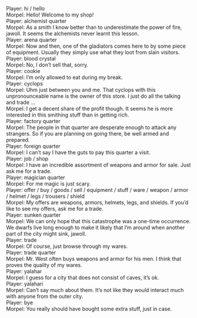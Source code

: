 Player: hi / hello  
Morpel: Hello! Welcome to my shop!  
Player: alchemist quarter  
Morpel: As a smith I know better than to underestimate the power of fire, jawoll. It seems the alchemists never learnt this lesson.  
Player: arena quarter  
Morpel: Now and then, one of the gladiators comes here to by some piece of equipment. Usually they simply use what they loot from slain visitors.  
Player: blood crystal  
Morpel: No, I don’t sell that, sorry.  
Player: cookie  
Morpel: I’m only allowed to eat during my break.  
Player: cyclops  
Morpel: Uhm <whispers> just between you and me. That cyclops with this unpronounceable name is the owner of this store. I just do all the talking and trade …  
Morpel: I get a decent share of the profit though. It seems he is more interested in this smithing stuff than in getting rich.  
Player: factory quarter  
Morpel: The people in that quarter are desperate enough to attack any strangers. So if you are planning on going there, be well armed and prepared.  
Player: foreign quarter  
Morpel: I can’t say I have the guts to pay this quarter a visit.  
Player: job / shop  
Morpel: I have an incredible assortment of weapons and armor for sale. Just ask me for a trade.  
Player: magician quarter  
Morpel: For me magic is just scary.  
Player: offer / buy / goods / sell / equipment / stuff / ware / weapon / armor / helmet / legs / trousers / shield  
Morpel: My offers are weapons, armors, helmets, legs, and shields. If you’d like to see my offers, ask me for a trade.  
Player: sunken quarter  
Morpel: We can only hope that this catastrophe was a one-time occurrence. We dwarfs live long enough to make it likely that I’m around when another part of the city might sink, jawoll.  
Player: trade  
Morpel: Of course, just browse through my wares.  
Player: trade quarter  
Morpel: Mr. West often buys weapons and armor for his men. I think that proves the quality of my wares.  
Player: yalahar  
Morpel: I guess for a city that does not consist of caves, it’s ok.  
Player: yalahari  
Morpel: Can’t say much about them. It’s not like they would interact much with anyone from the outer city.  
Player: bye  
Morpel: You really should have bought some extra stuff, just in case.  
